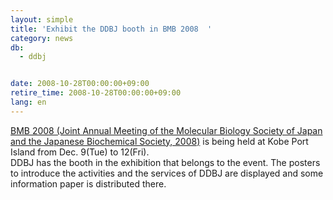 ```yaml
---
layout: simple
title: 'Exhibit the DDBJ booth in BMB 2008  '
category: news
db:
  - ddbj


date: 2008-10-28T00:00:00+09:00
retire_time: 2008-10-28T00:00:00+09:00
lang: en
---
```


<a href="http://www.aeplan.co.jp/bmb2008/en/index.html" target="_blank">BMB 2008 (Joint Annual Meeting of the Molecular Biology Society of Japan and the Japanese Biochemical Society, 2008)</a> is being held at Kobe Port Island from Dec. 9(Tue) to 12(Fri).<br>DDBJ has the booth in the exhibition that belongs to the event. The posters to introduce the activities and the services of DDBJ are displayed and some information paper is distributed there.
